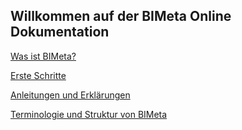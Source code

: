 ## Willkommen auf der BIMeta Online Dokumentation

[Was ist BIMeta?](WasistBIMeta.md)

[Erste Schritte](ErsteSchritte.md)

[Anleitungen und Erklärungen](Anleitungen/Anleitungen.md)

[Terminologie und Struktur von BIMeta](Terminologie.md)
